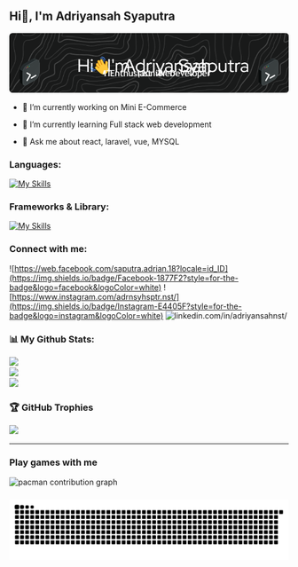 ## Hi👋, I'm Adriyansah Syaputra

![Adriyansah Syaputra](img/github-header-image.png)

- 🔭 I’m currently working on Mini E-Commerce

- 🌱 I’m currently learning Full stack web development

- 💬 Ask me about react, laravel, vue, MYSQL

### Languages:
[![My Skills](https://skillicons.dev/icons?i=html,css,js,php,mysql&perline=5)](https://skillicons.dev)

### Frameworks & Library:
[![My Skills](https://skillicons.dev/icons?i=bootstrap,tailwind,expressjs,jquery,react,vue,nodejs,laravel&perline=8)](https://skillicons.dev)

### Connect with me:
![https://web.facebook.com/saputra.adrian.18?locale=id_ID](https://img.shields.io/badge/Facebook-1877F2?style=for-the-badge&logo=facebook&logoColor=white) ![https://www.instagram.com/adrnsyhsptr.nst/](https://img.shields.io/badge/Instagram-E4405F?style=for-the-badge&logo=instagram&logoColor=white) ![linkedin.com/in/adriyansahnst/](https://img.shields.io/badge/LinkedIn-0077B5?style=for-the-badge&logo=linkedin&logoColor=white)

### 📊 My Github Stats:
![](https://github-readme-stats.vercel.app/api?username=AdriyansahSyaputra&theme=vision-friendly-dark&hide_border=false&include_all_commits=false&count_private=false)<br/>
![](https://nirzak-streak-stats.vercel.app/?user=AdriyansahSyaputra&theme=vision-friendly-dark&hide_border=false)<br/>
![](https://github-readme-stats.vercel.app/api/top-langs/?username=AdriyansahSyaputra&theme=vision-friendly-dark&hide_border=false&include_all_commits=false&count_private=false&layout=compact)

### 🏆 GitHub Trophies
![](https://github-profile-trophy.vercel.app/?username=AdriyansahSyaputra&theme=vision-friendly-dark&no-frame=false&no-bg=true&margin-w=4)

---

<h3  align="left">Play games with me</h3>

<picture>
  <source media="(prefers-color-scheme: dark)" srcset="https://raw.githubusercontent.com/AdriyansahSyaputra/AdriyansahSyaputra/output/pacman-contribution-graph-dark.svg">
  <source media="(prefers-color-scheme: light)" srcset="https://raw.githubusercontent.com/AdriyansahSyaputra/AdriyansahSyaputra/output/pacman-contribution-graph.svg">
  <img alt="pacman contribution graph" src="https://raw.githubusercontent.com/AdriyansahSyaputra/AdriyansahSyaputra/output/pacman-contribution-graph.svg">
</picture>

###

<img src="https://raw.githubusercontent.com/AdriyansahSyaputra/AdriyansahSyaputra/output/snake.svg" alt="Snake animation" />

###